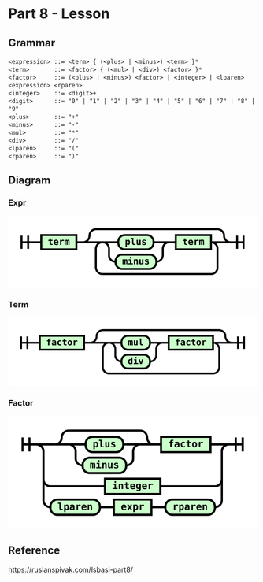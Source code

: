 # Part 8 - Lesson

## Grammar

```ebnf
<expression> ::= <term> { (<plus> | <minus>) <term> }*
<term>       ::= <factor> { (<mul> | <div>) <factor> }*
<factor>     ::= (<plus> | <minus>) <factor> | <integer> | <lparen> <expression> <rparen>
<integer>    ::= <digit>+
<digit>      ::= "0" | "1" | "2" | "3" | "4" | "5" | "6" | "7" | "8" | "9"
<plus>       ::= "+"
<minus>      ::= "-"
<mul>        ::= "*"
<div>        ::= "/"
<lparen>     ::= "("
<rparen>     ::= ")"
```

## Diagram

### Expr

![](diagram1.svg)

### Term

![](diagram2.svg)

### Factor

![](diagram3.svg)

## Reference

https://ruslanspivak.com/lsbasi-part8/
